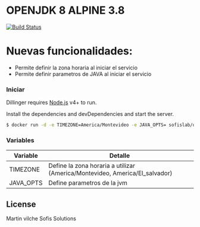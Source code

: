 # OPENJDK 8 ALPINE 3.8

[![Build Status](https://travis-ci.org/joemccann/dillinger.svg?branch=master)](https://travis-ci.org/joemccann/dillinger)


# Nuevas funcionalidades:

  - Permite definir la zona horaria al iniciar el servicio
  - Permite definir parametros de JAVA al iniciar el servicio

### Iniciar

Dillinger requires [Node.js](https://nodejs.org/) v4+ to run.

Install the dependencies and devDependencies and start the server.

```sh
$ docker run -d -e TIMEZONE=America/Montevideo -e JAVA_OPTS= sofislab/openjdk:jdk8-alpine3.8 
```

### Variables


| Variable | Detalle |
| ------ | ------ |
| TIMEZONE | Define la zona horaria a utilizar (America/Montevideo, America/El_salvador) |
| JAVA_OPTS | Define parametros de la jvm |

License
----

Martin vilche
Sofis Solutions

